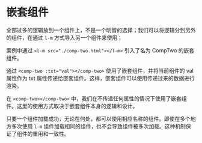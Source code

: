 <template is="exm-article">
<a href="../../publics/examples/nested-component/demo.html" preview></a>
<a href="../../publics/examples/nested-component/comp-one.html" main></a>
<a href="../../publics/examples/nested-component/comp-two.html"></a>
</template>

# 嵌套组件

全部过多的逻辑放到一个组件上，不是一个明智的选择；我们可以将逻辑分到另外的组件，在通过 `l-m` 方式导入另一个组件来使用；

案例中通过 `<l-m src="./comp-two.html"></l-m>` 引入了名为 CompTwo 的嵌套组件。

通过 `<comp-two :txt="val"></comp-two>` 使用了嵌套组件，并将当前组件的 val 属性作为 txt 属性传递给嵌套组件。这样，嵌套组件可以使用传递过来的数据进行渲染。

在 `<comp-two></comp-two>` 中，我们在不传递任何属性的情况下使用了嵌套组件。这里的使用方式取决于嵌套组件本身的逻辑和设计。

只要一个组件加载成功，无论在何处，都可以使用相应名称的组件。即使在多个地方多次使用 `l-m` 组件加载相同的组件，也不会导致组件被多次加载。这种机制保证了组件的重用和一致性。
